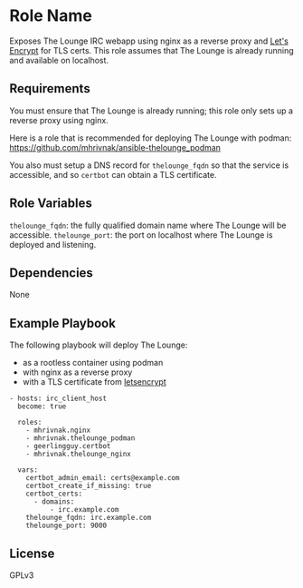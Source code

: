 Role Name
=========

Exposes The Lounge IRC webapp using nginx as a reverse proxy and [Let's
Encrypt](https://letsencrypt.org/) for TLS certs. This role assumes that The
Lounge is already running and available on localhost.

Requirements
------------

You must ensure that The Lounge is already running; this role only sets up a
reverse proxy using nginx.

Here is a role that is recommended for deploying The Lounge with podman:
https://github.com/mhrivnak/ansible-thelounge_podman

You also must setup a DNS record for `thelounge_fqdn` so that the service is
accessible, and so `certbot` can obtain a TLS certificate.

Role Variables
--------------

`thelounge_fqdn`: the fully qualified domain name where The Lounge will be accessible.
`thelounge_port`: the port on localhost where The Lounge is deployed and listening.

Dependencies
------------

None

Example Playbook
----------------

The following playbook will deploy The Lounge:
- as a rootless container using podman
- with nginx as a reverse proxy
- with a TLS certificate from [letsencrypt](https://letsencrypt.org/)

```
- hosts: irc_client_host
  become: true

  roles:
    - mhrivnak.nginx
    - mhrivnak.thelounge_podman
    - geerlingguy.certbot
    - mhrivnak.thelounge_nginx

  vars:
    certbot_admin_email: certs@example.com
    certbot_create_if_missing: true
    certbot_certs:
      - domains:
          - irc.example.com
    thelounge_fqdn: irc.example.com
    thelounge_port: 9000
```

License
-------

GPLv3